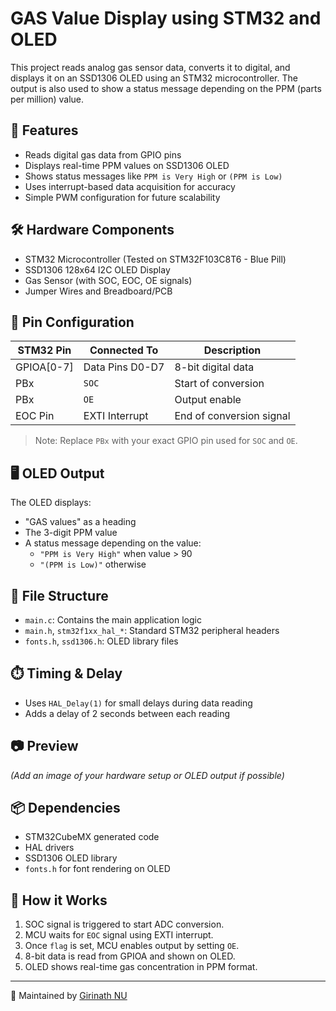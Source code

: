 # GAS Value Display using STM32 and OLED

This project reads analog gas sensor data, converts it to digital, and displays it on an SSD1306 OLED using an STM32 microcontroller. The output is also used to show a status message depending on the PPM (parts per million) value.

## 🧠 Features

- Reads digital gas data from GPIO pins
- Displays real-time PPM values on SSD1306 OLED
- Shows status messages like `PPM is Very High` or `(PPM is Low)`
- Uses interrupt-based data acquisition for accuracy
- Simple PWM configuration for future scalability

## 🛠️ Hardware Components

- STM32 Microcontroller (Tested on STM32F103C8T6 - Blue Pill)
- SSD1306 128x64 I2C OLED Display
- Gas Sensor (with SOC, EOC, OE signals)
- Jumper Wires and Breadboard/PCB

## 🔌 Pin Configuration

| STM32 Pin | Connected To     | Description            |
|-----------|------------------|------------------------|
| GPIOA[0-7] | Data Pins D0-D7  | 8-bit digital data     |
| PBx       | `SOC`            | Start of conversion    |
| PBx       | `OE`             | Output enable          |
| EOC Pin   | EXTI Interrupt   | End of conversion signal|

> Note: Replace `PBx` with your exact GPIO pin used for `SOC` and `OE`.

## 🖥️ OLED Output

The OLED displays:
- "GAS values" as a heading
- The 3-digit PPM value
- A status message depending on the value:
  - `"PPM is Very High"` when value > 90
  - `"(PPM is Low)"` otherwise

## 📁 File Structure

- `main.c`: Contains the main application logic
- `main.h`, `stm32f1xx_hal_*`: Standard STM32 peripheral headers
- `fonts.h`, `ssd1306.h`: OLED library files

## ⏱️ Timing & Delay

- Uses `HAL_Delay(1)` for small delays during data reading
- Adds a delay of 2 seconds between each reading

## 📷 Preview

*(Add an image of your hardware setup or OLED output if possible)*

## 📦 Dependencies

- STM32CubeMX generated code
- HAL drivers
- SSD1306 OLED library
- `fonts.h` for font rendering on OLED

## 🧠 How it Works

1. SOC signal is triggered to start ADC conversion.
2. MCU waits for `EOC` signal using EXTI interrupt.
3. Once `flag` is set, MCU enables output by setting `OE`.
4. 8-bit data is read from GPIOA and shown on OLED.
5. OLED shows real-time gas concentration in PPM format.

---

📌 Maintained by [Girinath NU](https://github.com/girinath-nu)

